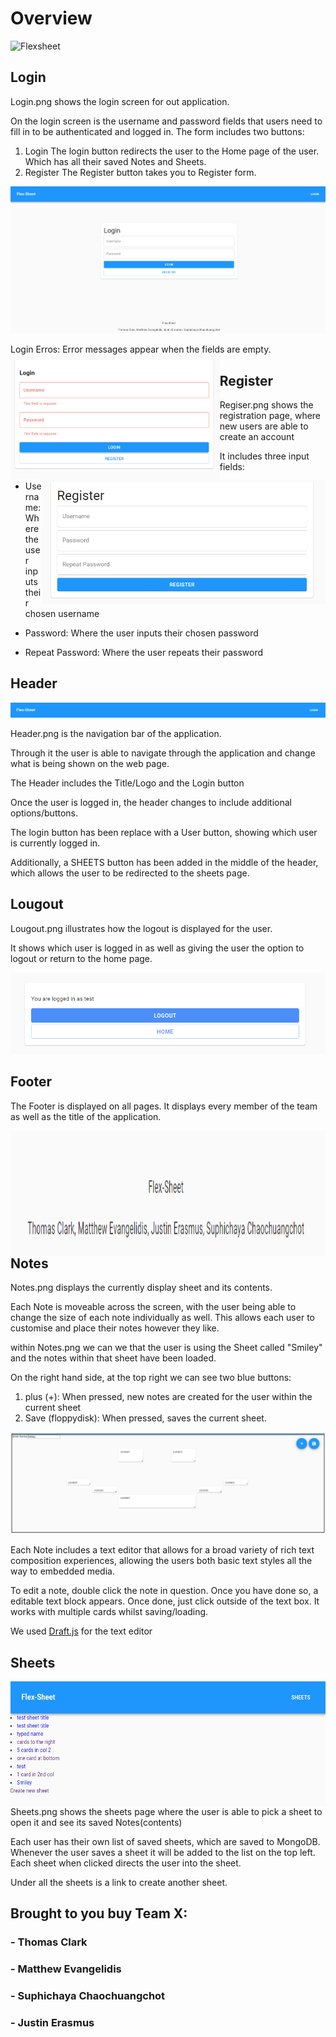 # Overview

![Flexsheet](https://media.giphy.com/media/LZmF7wsbGJISHRylUx/giphy.gif)


## Login

Login.png shows the login screen for out application.

On the login screen is the username and password fields that users need to fill in to be authenticated and logged in.
The form includes two buttons:
1. Login
The login button redirects the user to the Home page of the user. Which has all their saved Notes and Sheets.
2. Register
The Register button takes you to Register form.

![Login Form](login.png)

Login Erros: Error messages appear when the fields are empty.
<img align="left" height="200" src="login_auth.png">


## Register

<img align="right" height="200" src="register.png">

Regiser.png shows the registration page, where new users are able to create an account

It includes three input fields:

- Username: Where the user inputs their chosen username

- Password: Where the user inputs their chosen password

- Repeat Password: Where the user repeats their password

<!-- ![Register](register.png) -->


## Header

![Header/navbar](Header.png)

Header.png is the navigation bar of the application.

Through it the user is able to navigate through the application and change what is being shown on the web page.

The Header includes the Title/Logo and the Login button

Once the user is logged in, the header changes to include additional options/buttons.

The login button has been replace with a User button, showing which user is currently logged in.

Additionally, a SHEETS button has been added in the middle of the header, which allows the user to be redirected to the sheets page.


## Lougout

Lougout.png illustrates how the logout is displayed for the user.

It shows which user is logged in as well as giving the user the option to logout or return to the home page.


![Logout](logout.png)

## Footer

The Footer is displayed on all pages.
It displays every member of the team as well as the title of the application.

<!-- ![Footer](Footer.png) -->
<img align="left" height="200" src="Footer.png">


## Notes

Notes.png displays the currently display sheet and its contents.

Each Note is moveable across the screen, with the user being able to change the size of each note individually as well.
This allows each user to customise and place their notes however they like.

within Notes.png we can we that the user is using the Sheet called "Smiley" and the notes within that sheet have been loaded.

On the right hand side, at the top right we can see two blue buttons:

1. plus (+): When pressed, new notes are created for the user within the current sheet
2. Save (floppydisk): When pressed, saves the current sheet.

![Notes](notes.png)

Each Note includes a text editor that allows for a broad variety of rich text composition experiences, allowing the users both basic text styles all the way to embedded media.

To edit a note, double click the note in question. Once you have done so, a editable text block appears.
Once done, just click outside of the text box.
It works with multiple cards whilst saving/loading.

We used [Draft.js](https://draftjs.org/) for the text editor



## Sheets

<img align="left" height="200" src="sheets.png">

Sheets.png shows the sheets page where the user is able to pick a sheet to open it and see its saved Notes(contents)

Each user has their own list of saved sheets, which are saved to MongoDB. Whenever the user saves a sheet it will be added to the list 
on the top left. Each sheet when clicked directs the user into the sheet.

Under all the sheets is a link to create another sheet.

<!-- ![Sheets](sheets.png) -->


## Brought to you buy Team X:
### - Thomas Clark
### - Matthew Evangelidis
### - Suphichaya Chaochuangchot
### - Justin Erasmus






